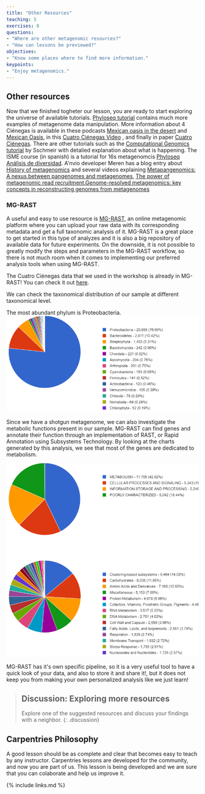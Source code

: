 ```yaml
---
title: "Other Resources"
teaching: 5
exercises: 0
questions:
- "Where are other metagenomic resources?"
- "How can lessons be previewed?"
objectives:
- "Know some places where to find more information."
keypoints:
- "Enjoy metagenomics."
---
```


## Other resources 
Now that we finished togheter our lesson, you are ready to start exploring the universe of available tutorials. [Phyloseq tutorial](https://joey711.github.io/phyloseq/) contains much more examples of metagenome data manipulation. More information about 4 Ciénegas is available in these podcasts [Mexican oasis in the desert](https://www.sciencemag.org/podcast/oasis-biodiversity-mexican-desert-and-making-sound-heat) and [Mexican Oasis]( https://youtu.be/xMMm_GKZsnU), in this [Cuatro Ciénegas Video](https://www.youtube.com/embed/VzImXRI9wYE?autoplay=1&rel=0) , and finally in paper [Cuatro Ciénegas](https://www.sciencemag.org/news/2020/06/pools-mexican-desert-are-window-earth-s-early-life). There are other tutorials such as the [Computational Genomics tutorial](https://genomics.sschmeier.com/) by Sschmeir with detalied explanation about what is happening. The ISME course (in spanish) is a tutorial for 16s metagenomcis [Phyloseq Análisis de diversidad](http://www.castrolab.org/isme/biodiversity/biodiversity.html). A'nvio developer Meren has a blog entry about [History of metagenomics](http://merenlab.org/2020/07/27/history-of-metagenomics/) and several videos explaining [Metapangenomics: A nexus between pangenomes and metagenomes](https://youtu.be/C3fHlccFxJw), [The power of metagenomic read recruitment](https://youtu.be/MqD4aN1p1qA),[Genome-resolved metagenomics: key concepts in reconstructing genomes from metagenomes](https://youtu.be/RjNdHGK4ruo)  

### MG-RAST

A useful and easy to use resource is [MG-RAST](https://www.mg-rast.org/), an online metagenomic platform where you can upload your raw data with its corresponding metadata and get a full taxonomic analysis of it. MG-RAST is a great place to get started in this type of analyzes and it is also a big repository of available data for future experiments. On the downside, it is not possible to greatly modify the steps and parameters in the MG-RAST workflow, so there is not much room when it comes to implementing our preferred analysis tools when using MG-RAST.

The Cuatro Ciénegas data that we used in the workshop is already in MG-RAST! You can check it out [here](https://www.mg-rast.org/mgmain.html?mgpage=project&project=mgp96823). 

We can check the taxonomical distribution of our sample at different taxonomical level.

The most abundant phylum is Proteobacteria.  
<a href="../fig/03-11-02.png">
  <img src="../fig/03-11-02.png" alt="Pie chart showing the relative abundance at phylum level, and the legend with the phylum names, read count and percentages." />
</a>

Since we have a shotgun metagenome, we can also investigate the metabolic functions 
present in our sample. MG-RAST can find genes and annotate their function through 
an implementation of RAST, or Rapid Annotation using Subsystems Technology. 
By looking at the charts generated by this analysis, we see that most of the genes
are dedicated to metabolism.  

<a href="../fig/03-11-04.png">
  <img src="../fig/03-11-04.png" alt="Pie chart showing the relative abundance of general functional categories, and the legend with the category names, read count and percentages." />
</a>

<a href="../fig/03-11-05.png">
  <img src="../fig/03-11-05.png" alt="Pie chart showing the relative abundance of specific functional categories, and the legend with the category names, read count and percentages." />
</a>

MG-RAST has it's own specific pipeline, so it is a very useful tool to have a quick look of your data, and also to store it and share it!, but it does not keep you from making your own personalized analysis like we just learn!

<!-- [Evomics](http://evomics.org/learning/genomics/), [Data Carpentry in 16S Metagenomics](https://datacarpentry.org/blog/2017/11/16s-dc)  -->

> ## Discussion: Exploring more resources
>
> Explore one of the suggested resources and discuss your findings with a neighbor.
{: .discussion}


## Carpentries Philosophy
A good lesson should be as complete and clear that becomes easy to teach by any instructor. 
Carpentries lessons are developed for the community, and now you are part of us. 
This lesson is being developed and we are sure that you can colaborate and help us improve it.  
<!--## How does our results compare with the original research-->  
<!-- ## How can we improve the data analysis!--->  
                             
{% include links.md %}
